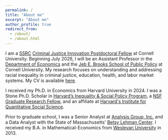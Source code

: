 ```yaml
---
permalink: /
title: "About me"
excerpt: "About me"
author_profile: true
redirect_from: 
  - /about/
  - /about.html
---
```


I am a [SSRC](https://www.ssrc.org/) [Criminal Justice Innovation Postdoctoral Fellow](https://www.ssrc.org/programs/arnold-ventures-criminal-justice-innovation-fellowships/fellows/) at Cornell University. Beginning July 2026, I will be an Assistant Professor in the [Department of Economics](https://economics.cornell.edu/) and the [Jeb E. Brooks School of Public Policy](https://publicpolicy.cornell.edu/) at Cornell University. My research focuses on understanding and addressing racial inequality in criminal justice, education, health, and labor market systems. My CV is available [here](https://romainecampbell.github.io/files/CampbellRomaine_CV.pdf).

I received my Ph.D. in Economics from Harvard University in 2024. I was a Stone Ph.D. Scholar in [Harvard’s Inequality & Social Policy Program](https://inequality.hks.harvard.edu), a [NSF Graduate Research Fellow](https://www.nsfgrfp.org), and an affiliate at [Harvard's Institute for Quantitative Social Science](https://www.iq.harvard.edu/about).

Prior to graduate school, I was a Senior Analyst at [Analysis Group, Inc.](https://www.analysisgroup.com/) and a Data Analyst with the State of Massachusetts' [Betsy Lehman Center](https://betsylehmancenterma.gov/). I received my B.A. in Mathematical-Economics from [Wesleyan University](https://www.wesleyan.edu/) in 2013.                           





